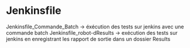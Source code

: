 # Jenkinsfile

Jenkinsfile_Commande_Batch -> éxécution des tests sur jenkins avec une commande batch
Jenkinsfile_robot-dResults -> exécution des tests sur jenkins en enregistrant les rapport de sortie dans un dossier Results
